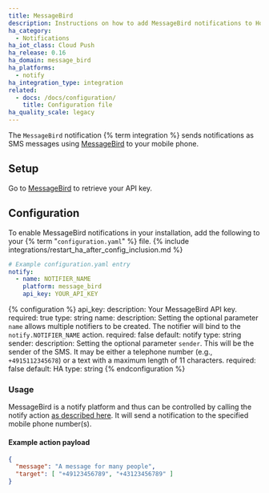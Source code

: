 ```yaml
---
title: MessageBird
description: Instructions on how to add MessageBird notifications to Home Assistant.
ha_category:
  - Notifications
ha_iot_class: Cloud Push
ha_release: 0.16
ha_domain: message_bird
ha_platforms:
  - notify
ha_integration_type: integration
related:
  - docs: /docs/configuration/
    title: Configuration file
ha_quality_scale: legacy
---
```


The `MessageBird` notification {% term integration %} sends notifications as SMS messages using [MessageBird](https://www.messagebird.com/) to your mobile phone.

## Setup

Go to [MessageBird](https://www.messagebird.com/) to retrieve your API key.

## Configuration

To enable MessageBird notifications in your installation, add the following to your {% term "`configuration.yaml`" %} file.
{% include integrations/restart_ha_after_config_inclusion.md %}

```yaml
# Example configuration.yaml entry
notify:
  - name: NOTIFIER_NAME
    platform: message_bird
    api_key: YOUR_API_KEY
```

{% configuration %}
api_key:
  description: Your MessageBird API key.
  required: true
  type: string
name:
  description: Setting the optional parameter `name` allows multiple notifiers to be created. The notifier will bind to the `notify.NOTIFIER_NAME` action.
  required: false
  default: notify
  type: string
sender:
  description: Setting the optional parameter `sender`. This will be the sender of the SMS. It may be either a telephone number (e.g., `+4915112345678`) or a text with a maximum length of 11 characters.
  required: false
  default: HA
  type: string
{% endconfiguration %}

### Usage

MessageBird is a notify platform and thus can be controlled by calling the notify action [as described here](/integrations/notify/). It will send a notification to the specified mobile phone number(s).

#### Example action payload

```json
{
  "message": "A message for many people",
  "target": [ "+49123456789", "+43123456789" ]
}
```
